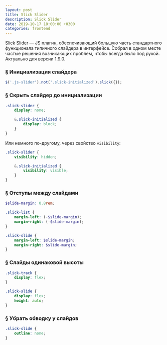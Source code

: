 ```yaml
---
layout: post
title: Slick Slider
description: Slick Slider
date: 2019-10-17 18:00:00 +0300
categories: frontend
---
```


<p><a href="https://kenwheeler.github.io/slick/" rel="noopener noreferrer" target="_blank">Slick Slider</a>&nbsp;&mdash; JS&nbsp;плагин, обеспечивающий большую часть стандартного функционала типичного слайдера в&nbsp;интерфейсе. Собрал в&nbsp;одном месте частые решения возникающих проблем, чтобы всегда было под рукой. Актуально для версии 1.9.0.</p>

<h3 id="init-slider"><a href="#init-slider" class="post__anchor">§</a> Инициализация слайдера</h3>

```js
$('.js-slider').not('.slick-initialized').slick({});
```

<h3 id="hide-slider"><a href="#hide-slider" class="post__anchor">§</a> Скрыть слайдер до&nbsp;инициализации</h3>

```scss
.slick-slider {
    display: none;

    &.slick-initialized {
        display: block;
    }
}
```

<p>Или немного по-другому, через свойство <code class="code">visibility</code>:</p>

```scss
.slick-slider {
    visibility: hidden; 

    &.slick-initialized {
        visibility: visible;
    }
}
```

<h3 id="slides-margin"><a href="#slides-margin" class="post__anchor">§</a> Отступы между слайдами</h3>

```scss
$slide-margin: 0.8rem;

.slick-list {
    margin-left: (-$slide-margin);
    margin-right: (-$slide-margin);
}

.slick-slide {
    margin-left: $slide-margin;
    margin-right: $slide-margin;
}
```

<h3 id="equal-height-slides"><a href="#equal-height-slides" class="post__anchor">§</a> Слайды одинаковой высоты</h3>

```css
.slick-track {
    display: flex;
}

.slick-slide {
    display: flex;
    height: auto;
}
```

<h3 id="remove-outline"><a href="#remove-outline" class="post__anchor">&sect;</a> Убрать обводку у&nbsp;слайдов</h3>

```css
.slick-slide {
    outline: none;
}
```
